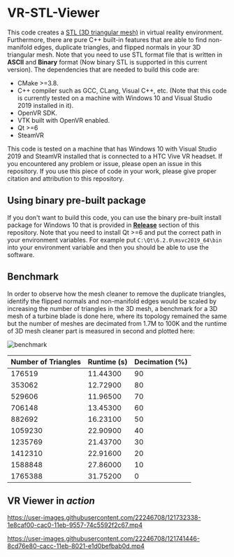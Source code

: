 # VR-STL-Viewer

This code creates a [STL (3D triangular mesh)](https://en.wikipedia.org/wiki/STL_(file_format)) in virtual reality environment. Furthermore, there are pure C++ built-in features that are able to find non-manifold edges, duplicate triangles, and flipped normals in your 3D triangular mesh. Note that you need to use STL format file that is written in **ASCII** and **Binary** format (Now binary STL is supported in this current version). The dependencies that are needed to build this code are:
* CMake >=3.8.
* C++ compiler such as GCC, CLang, Visual C++, etc. (Note that this code is currently tested on a machine with Windows 10 and Visual Studio 2019 installed in it).
* OpenVR SDK.
* VTK built with OpenVR enabled.
* Qt >=6
* SteamVR

This code is tested on a machine that has Windows 10 with Visual Studio 2019 and SteamVR installed that is connected to a HTC Vive VR headset. If you encountered any problem or issue, please open an issue in this repository. If you use this piece of code in your work, please give proper citation and attribution to this repository.

## Using binary pre-built package

If you don't want to build this code, you can use the binary pre-built install package for Windows 10 that is provided in [**Release**](https://github.com/myousefi2016/VR-STL-Viewer/releases/download/1.0/VR.STL.Viewer.msi) section of this repository. Note that you need to install Qt >=6 and put the correct path in your environment variables. For example put `C:\Qt\6.2.0\msvc2019_64\bin` into your environment variable and then you should be able to use the software.

## Benchmark

In order to observe how the mesh cleaner to remove the duplicate triangles, identify the flipped normals and non-manifold edges would be scaled by increasing the number of triangles in the 3D mesh, a benchmark for a 3D mesh of a turbine blade is done here, where its topology remained the same but the number of meshes are decimated from 1.7M to 100K and the runtime of 3D mesh cleaner part is measured in second and plotted here:

![benchmark](https://user-images.githubusercontent.com/22246708/123291512-2bf26200-d4e0-11eb-8cdc-4b2adab72405.png)

| Number of Triangles |	Runtime (s) | Decimation (%) |
| ---- | ---- | ---- |
| 176519 | 11.44300 | 90 |
| 353062 | 12.72900 | 80 |
| 529606 | 11.96500 | 70 |
| 706148 | 13.45300 | 60 |
| 882692 | 16.23100 | 50 |
| 1059230 | 22.90900 | 40 |
| 1235769 | 21.43700 | 30 |
| 1412310 | 22.91600 | 20 |
| 1588848 | 27.86000 | 10 |
| 1765388 | 31.75200 | 0 |

## VR Viewer in *action*

https://user-images.githubusercontent.com/22246708/121732338-1e8caf00-cac0-11eb-9557-74c5592f2c67.mp4


https://user-images.githubusercontent.com/22246708/121741446-8cd76e80-cacc-11eb-8021-e1d0befbab0d.mp4

